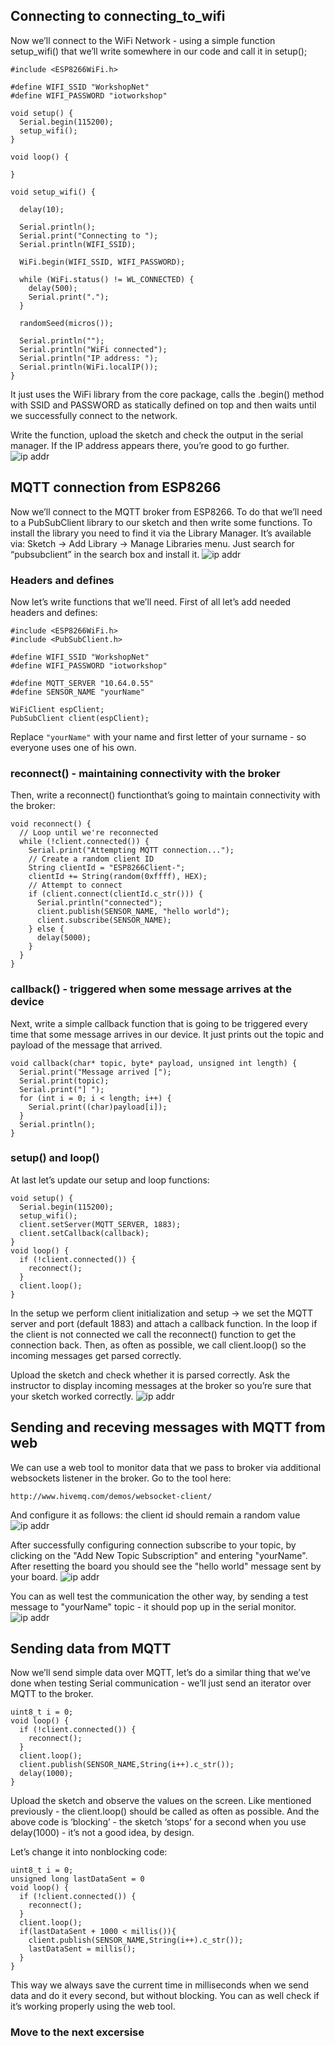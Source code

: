 ## Connecting to connecting_to_wifi
Now we’ll connect to the WiFi Network - using a simple function setup_wifi() that we’ll write somewhere in our code and call it in setup();
```
#include <ESP8266WiFi.h>

#define WIFI_SSID "WorkshopNet"
#define WIFI_PASSWORD "iotworkshop"

void setup() {              
  Serial.begin(115200);   
  setup_wifi();
}

void loop() {

}

void setup_wifi() {

  delay(10);

  Serial.println();
  Serial.print("Connecting to ");
  Serial.println(WIFI_SSID);

  WiFi.begin(WIFI_SSID, WIFI_PASSWORD);

  while (WiFi.status() != WL_CONNECTED) {
    delay(500);
    Serial.print(".");
  }

  randomSeed(micros());

  Serial.println("");
  Serial.println("WiFi connected");
  Serial.println("IP address: ");
  Serial.println(WiFi.localIP());
}

```
It just uses the WiFi library from the core package, calls the .begin() method with SSID and PASSWORD as statically defined on top and then waits until we successfully connect to the network.

Write the function, upload the sketch and check the output in the serial manager. If the IP address appears there, you’re good to go further.
![ip addr](images/ipaddr.png)


## MQTT connection from ESP8266
Now we’ll connect to the MQTT broker from ESP8266. To do that we’ll need to a PubSubClient library to our sketch and then write some functions.
To install the library you need to find it via the Library Manager. It’s available via: Sketch -> Add Library -> Manage Libraries menu. Just search for “pubsubclient” in the search box and install it.
![ip addr](images/pubsubclient.png)
### Headers and defines
Now let’s write functions that we’ll need. First of all let’s add needed headers and defines:
```
#include <ESP8266WiFi.h>
#include <PubSubClient.h>

#define WIFI_SSID "WorkshopNet"
#define WIFI_PASSWORD "iotworkshop"

#define MQTT_SERVER "10.64.0.55"
#define SENSOR_NAME "yourName"

WiFiClient espClient;
PubSubClient client(espClient);
```
Replace `"yourName"` with your name and first letter of your surname - so everyone uses one of his own.

### reconnect() - maintaining connectivity with the broker
Then, write a  reconnect()  functionthat’s going to maintain connectivity with the broker:
```
void reconnect() {
  // Loop until we're reconnected
  while (!client.connected()) {
    Serial.print("Attempting MQTT connection...");
    // Create a random client ID
    String clientId = "ESP8266Client-";
    clientId += String(random(0xffff), HEX);
    // Attempt to connect
    if (client.connect(clientId.c_str())) {
      Serial.println("connected");
      client.publish(SENSOR_NAME, "hello world");
      client.subscribe(SENSOR_NAME);
    } else {
      delay(5000);
    }
  }
}
```
### callback() - triggered when some message arrives at the device
Next, write a simple callback function that is going to be triggered every time that some message arrives in our device.
It just prints out the topic and payload of the message that arrived.

```
void callback(char* topic, byte* payload, unsigned int length) {
  Serial.print("Message arrived [");
  Serial.print(topic);
  Serial.print("] ");
  for (int i = 0; i < length; i++) {
    Serial.print((char)payload[i]);
  }
  Serial.println();
}
```


### setup() and loop()
At last let’s update our setup and loop functions:
```
void setup() {
  Serial.begin(115200);
  setup_wifi();
  client.setServer(MQTT_SERVER, 1883);
  client.setCallback(callback);
}
void loop() {
  if (!client.connected()) {
    reconnect();
  }
  client.loop();
}
```

In the setup we perform client initialization and setup -> we set the MQTT server and port (default 1883) and attach a callback function.
In the loop if the client is not connected we call the reconnect() function to get the connection back.
Then, as often as possible, we call client.loop() so the incoming messages get parsed correctly.

Upload the sketch and check whether it is parsed correctly. Ask the instructor to display incoming messages at the broker so you’re sure that your sketch worked correctly.
![ip addr](images/mqttConnected.png)

## Sending and receving messages with MQTT from web
We can use a web tool to monitor data that we pass to broker via additional websockets listener in the broker.
Go to the tool here:
```
http://www.hivemq.com/demos/websocket-client/
```
And configure it as follows: the client id should remain a random value
![ip addr](images/hivemq.png)

After successfully configuring connection subscribe to your topic, by clicking on the "Add New Topic Subscription" and entering "yourName".
After resetting the board you should see the "hello world" message sent by your board.
![ip addr](images/hivemq2.png)

You can as well test the communication the other way, by sending a test message to "yourName" topic - it should pop up in the serial monitor.
![ip addr](images/testMessage.png)

## Sending data from MQTT

Now we’ll send simple data over MQTT, let’s do a similar thing that we’ve done when testing Serial communication - we’ll just send an iterator over MQTT to the broker.
```
uint8_t i = 0;
void loop() {
  if (!client.connected()) {
    reconnect();
  }
  client.loop();
  client.publish(SENSOR_NAME,String(i++).c_str());
  delay(1000);
}
```
Upload the sketch and observe the values on the screen. Like mentioned previously - the client.loop() should be called as often as possible. And the above code is ‘blocking’ - the sketch ‘stops’ for a second when you use delay(1000) - it’s not a good idea, by design.

Let’s change it into nonblocking code:
```
uint8_t i = 0;
unsigned long lastDataSent = 0
void loop() {
  if (!client.connected()) {
    reconnect();
  }
  client.loop();
  if(lastDataSent + 1000 < millis()){
    client.publish(SENSOR_NAME,String(i++).c_str());
    lastDataSent = millis();
  }
}
```
This way we always save the current time in milliseconds when we send data and do it every second, but without blocking.
You can as well check if it’s working properly using the web tool.



### Move to the next excersise
